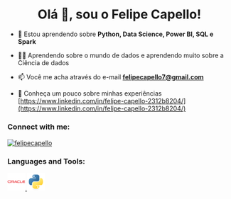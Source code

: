 <h1 align="center">Olá 👋, sou o Felipe Capello!</h1>

- 🌱 Estou aprendendo sobre **Python, Data Science, Power BI, SQL e Spark**

- 👨‍💻 Aprendendo sobre o mundo de dados e aprendendo muito sobre a Ciência de dados
  
- 📫 Você me acha através do e-mail **felipecapello7@gmail.com**

- 📄 Conheça um pouco sobre minhas experiências [https://www.linkedin.com/in/felipe-capello-2312b8204/](https://www.linkedin.com/in/felipe-capello-2312b8204/)

<h3 align="left">Connect with me:</h3>
<p align="left">
<a href="https://linkedin.com/in/felipecapello" target="blank"><img align="center" src="https://raw.githubusercontent.com/rahuldkjain/github-profile-readme-generator/master/src/images/icons/Social/linked-in-alt.svg" alt="felipecapello" height="30" width="40" /></a>
</p>

<h3 align="left">Languages and Tools:</h3>
<p align="left"> <a href="https://www.oracle.com/" target="_blank" rel="noreferrer"> <img src="https://raw.githubusercontent.com/devicons/devicon/master/icons/oracle/oracle-original.svg" alt="oracle" width="40" height="40"/> </a> <a href="https://www.python.org" target="_blank" rel="noreferrer"> <img src="https://raw.githubusercontent.com/devicons/devicon/master/icons/python/python-original.svg" alt="python" width="40" height="40"/> </a> </p>
